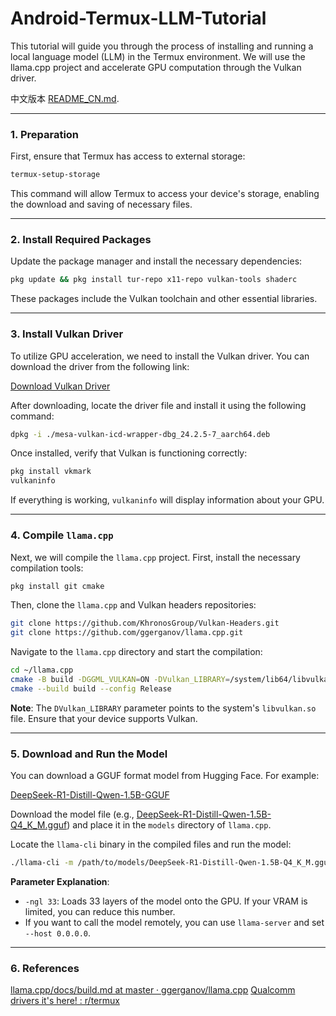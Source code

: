 # Android-Termux-LLM-Tutorial
This tutorial will guide you through the process of installing and running a local language model (LLM) in the Termux environment. We will use the llama.cpp project and accelerate GPU computation through the Vulkan driver.

中文版本 [README_CN.md](README_CN.md).

---

### 1. Preparation

First, ensure that Termux has access to external storage:

```bash
termux-setup-storage
```

This command will allow Termux to access your device's storage, enabling the download and saving of necessary files.

---

### 2. Install Required Packages

Update the package manager and install the necessary dependencies:

```bash
pkg update && pkg install tur-repo x11-repo vulkan-tools shaderc
```

These packages include the Vulkan toolchain and other essential libraries.

---

### 3. Install Vulkan Driver

To utilize GPU acceleration, we need to install the Vulkan driver. You can download the driver from the following link:

[Download Vulkan Driver](https://drive.google.com/file/d/1_QHDQFbahiq9UOHKBKZfCQwJzwZoRimE/view?usp=drivesdk)

After downloading, locate the driver file and install it using the following command:

```bash
dpkg -i ./mesa-vulkan-icd-wrapper-dbg_24.2.5-7_aarch64.deb
```

Once installed, verify that Vulkan is functioning correctly:

```bash
pkg install vkmark
vulkaninfo
```

If everything is working, `vulkaninfo` will display information about your GPU.

---

### 4. Compile `llama.cpp`

Next, we will compile the `llama.cpp` project. First, install the necessary compilation tools:

```bash
pkg install git cmake
```

Then, clone the `llama.cpp` and Vulkan headers repositories:

```bash
git clone https://github.com/KhronosGroup/Vulkan-Headers.git
git clone https://github.com/ggerganov/llama.cpp.git
```

Navigate to the `llama.cpp` directory and start the compilation:

```bash
cd ~/llama.cpp
cmake -B build -DGGML_VULKAN=ON -DVulkan_LIBRARY=/system/lib64/libvulkan.so -DVulkan_INCLUDE_DIR=~/Vulkan-Headers/include
cmake --build build --config Release
```

**Note**: The `DVulkan_LIBRARY` parameter points to the system's `libvulkan.so` file. Ensure that your device supports Vulkan.

---

### 5. Download and Run the Model

You can download a GGUF format model from Hugging Face. For example:

[DeepSeek-R1-Distill-Qwen-1.5B-GGUF](https://huggingface.co/bartowski/DeepSeek-R1-Distill-Qwen-1.5B-GGUF)

Download the model file (e.g., [DeepSeek-R1-Distill-Qwen-1.5B-Q4_K_M.gguf](https://huggingface.co/bartowski/DeepSeek-R1-Distill-Qwen-1.5B-GGUF/blob/main/DeepSeek-R1-Distill-Qwen-1.5B-Q4_K_M.gguf)) and place it in the `models` directory of `llama.cpp`.

Locate the `llama-cli` binary in the compiled files and run the model:

```bash
./llama-cli -m /path/to/models/DeepSeek-R1-Distill-Qwen-1.5B-Q4_K_M.gguf -ngl 33
```

**Parameter Explanation**:
- `-ngl 33`: Loads 33 layers of the model onto the GPU. If your VRAM is limited, you can reduce this number.
- If you want to call the model remotely, you can use `llama-server` and set `--host 0.0.0.0`.

---
### 6. References

[llama.cpp/docs/build.md at master · ggerganov/llama.cpp](https://github.com/ggerganov/llama.cpp/blob/master/docs/build.md)
[Qualcomm drivers it's here! : r/termux](https://www.reddit.com/r/termux/comments/1gmnf7s/qualcomm_drivers_its_here/)

